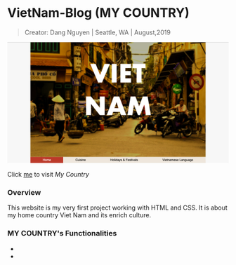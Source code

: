 # VietNam-Blog (MY COUNTRY)
> Creator: Dang Nguyen
>  |  Seattle, WA
>  |  August,2019

![Home Page 1](https://github.com/nsdang/VietNam-Blog/blob/master/image/Screenshot%202019-10-13%20at%2016.53.55.png)

Click [me](https://nsdang.github.io/VietNam-Blog/) to visit _My Country_


### Overview
This website is my very first project working with HTML and CSS. It is about my home country Viet Nam and its enrich culture.


### MY COUNTRY's Functionalities
- 

-
